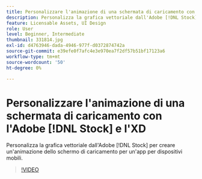 ```yaml
---
title: Personalizzare l'animazione di una schermata di caricamento con Adobe [!DNL Stock] e XD
description: Personalizza la grafica vettoriale dall'Adobe [!DNL Stock] per creare un'animazione dello schermo di caricamento per un'app per dispositivi mobili
feature: Licensable Assets, UI Design
role: User
level: Beginner, Intermediate
thumbnail: 331814.jpg
exl-id: d4763946-dada-4946-977f-d0372874742a
source-git-commit: e39efe0f7afc4e3e970ea7f2df57b51bf17123a6
workflow-type: tm+mt
source-wordcount: '50'
ht-degree: 0%

---
```


# Personalizzare l&#39;animazione di una schermata di caricamento con l&#39;Adobe [!DNL Stock] e l&#39;XD

Personalizza la grafica vettoriale dall&#39;Adobe [!DNL Stock] per creare un&#39;animazione dello schermo di caricamento per un&#39;app per dispositivi mobili.

>[!VIDEO](https://video.tv.adobe.com/v/331814?hidetitle=true)
